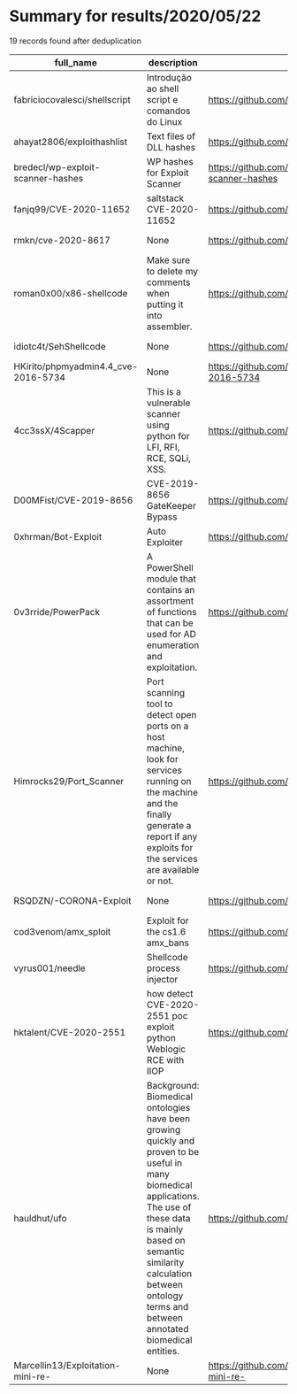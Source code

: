 
# Summary for results/2020/05/22
    
19 records found after deduplication

| full_name | description | html_url | matched_list | matched_count | pushed_at | size | stargazers_count | language | forks_count |
|-------------------------------------|-----------------------------------------------------------------------------------------------------------------------------------------------------------------------------------------------------------------------------------------------------------------|--------------------------------------------------------|---------------------------------------------------|-----------------|---------------------------|--------|--------------------|------------|---------------|
| fabriciocovalesci/shellscript | Introdução ao shell script e comandos do Linux | https://github.com/fabriciocovalesci/shellscript | ['shellcode'] | 1 | 2020-05-22 17:29:48+00:00 | 3560 | 1 | TSQL | 0 |
| ahayat2806/exploithashlist | Text files of DLL hashes | https://github.com/ahayat2806/exploithashlist | ['exploit'] | 1 | 2020-05-22 01:48:00+00:00 | 6 | 0 | | 0 |
| bredecl/wp-exploit-scanner-hashes | WP hashes for Exploit Scanner | https://github.com/bredecl/wp-exploit-scanner-hashes | ['exploit'] | 1 | 2020-05-22 11:17:04+00:00 | 1 | 1 | | 0 |
| fanjq99/CVE-2020-11652 | saltstack CVE-2020-11652 | https://github.com/fanjq99/CVE-2020-11652 | ['cve-2'] | 1 | 2020-05-22 08:32:56+00:00 | 1986 | 0 | Go | 0 |
| rmkn/cve-2020-8617 | None | https://github.com/rmkn/cve-2020-8617 | ['cve-2'] | 1 | 2020-05-22 05:45:06+00:00 | 0 | 0 | Dockerfile | 1 |
| roman0x00/x86-shellcode | Make sure to delete my comments when putting it into assembler. | https://github.com/roman0x00/x86-shellcode | ['shellcode'] | 1 | 2020-05-22 03:02:46+00:00 | 1 | 0 | Assembly | 0 |
| idiotc4t/SehShellcode | None | https://github.com/idiotc4t/SehShellcode | ['shellcode'] | 1 | 2020-05-22 02:52:16+00:00 | 6 | 3 | C++ | 2 |
| HKirito/phpmyadmin4.4_cve-2016-5734 | None | https://github.com/HKirito/phpmyadmin4.4_cve-2016-5734 | ['cve-2'] | 1 | 2020-05-22 02:47:31+00:00 | 2 | 0 | Python | 1 |
| 4cc3ssX/4Scapper | This is a vulnerable scanner using python for LFI, RFI, RCE, SQLi, XSS. | https://github.com/4cc3ssX/4Scapper | ['rce'] | 1 | 2020-05-22 03:22:22+00:00 | 29 | 0 | | 0 |
| D00MFist/CVE-2019-8656 | CVE-2019-8656 GateKeeper Bypass | https://github.com/D00MFist/CVE-2019-8656 | ['cve-2'] | 1 | 2020-05-22 14:12:51+00:00 | 6 | 2 | Shell | 1 |
| 0xhrman/Bot-Exploit | Auto Exploiter | https://github.com/0xhrman/Bot-Exploit | ['exploit'] | 1 | 2020-05-22 21:46:36+00:00 | 54 | 2 | PHP | 2 |
| 0v3rride/PowerPack | A PowerShell module that contains an assortment of functions that can be used for AD enumeration and exploitation. | https://github.com/0v3rride/PowerPack | ['exploit'] | 1 | 2020-05-22 20:08:51+00:00 | 12 | 0 | PowerShell | 0 |
| Himrocks29/Port_Scanner | Port scanning tool to detect open ports on a host machine, look for services running on the machine and the finally generate a report if any exploits for the services are available or not. | https://github.com/Himrocks29/Port_Scanner | ['exploit'] | 1 | 2020-05-22 12:20:59+00:00 | 241 | 0 | Python | 0 |
| RSQDZN/-CORONA-Exploit | None | https://github.com/RSQDZN/-CORONA-Exploit | ['exploit'] | 1 | 2020-05-22 12:35:11+00:00 | 399 | 0 | | 0 |
| cod3venom/amx_sploit | Exploit for the cs1.6 amx_bans | https://github.com/cod3venom/amx_sploit | ['exploit', 'sploit'] | 2 | 2020-05-22 17:37:24+00:00 | 95 | 0 | PHP | 0 |
| vyrus001/needle | Shellcode process injector | https://github.com/vyrus001/needle | ['shellcode'] | 1 | 2020-05-22 06:06:04+00:00 | 3 | 15 | Go | 1 |
| hktalent/CVE-2020-2551 | how detect CVE-2020-2551 poc exploit python Weblogic RCE with IIOP | https://github.com/hktalent/CVE-2020-2551 | ['cve poc', 'cve-2', 'exploit', 'rce', 'rce poc'] | 5 | 2020-05-22 08:46:20+00:00 | 47 | 156 | Python | 36 |
| hauldhut/ufo | Background: Biomedical ontologies have been growing quickly and proven to be useful in many biomedical applications. The use of these data is mainly based on semantic similarity calculation between ontology terms and between annotated biomedical entities. | https://github.com/hauldhut/ufo | ['exploit'] | 1 | 2020-05-22 17:27:24+00:00 | 52008 | 0 | Java | 0 |
| Marcellin13/Exploitation-mini-re- | None | https://github.com/Marcellin13/Exploitation-mini-re- | ['exploit'] | 1 | 2020-05-22 13:47:19+00:00 | 2264 | 0 | CSS | 0 |
